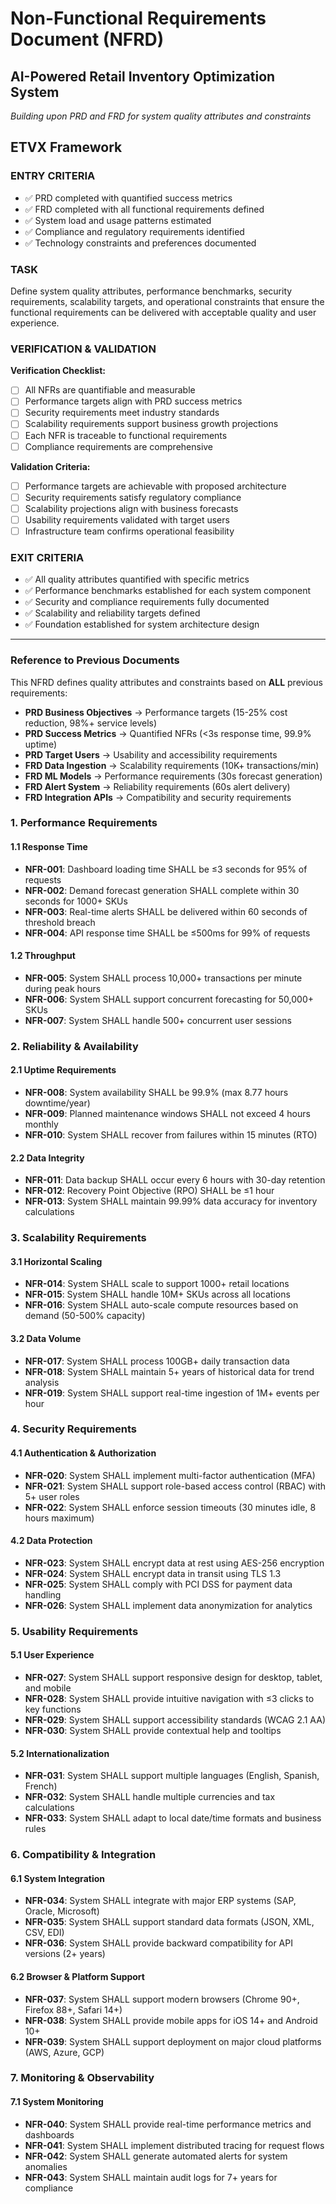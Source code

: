 # Non-Functional Requirements Document (NFRD)
## AI-Powered Retail Inventory Optimization System

*Building upon PRD and FRD for system quality attributes and constraints*

## ETVX Framework

### ENTRY CRITERIA
- ✅ PRD completed with quantified success metrics
- ✅ FRD completed with all functional requirements defined
- ✅ System load and usage patterns estimated
- ✅ Compliance and regulatory requirements identified
- ✅ Technology constraints and preferences documented

### TASK
Define system quality attributes, performance benchmarks, security requirements, scalability targets, and operational constraints that ensure the functional requirements can be delivered with acceptable quality and user experience.

### VERIFICATION & VALIDATION
**Verification Checklist:**
- [ ] All NFRs are quantifiable and measurable
- [ ] Performance targets align with PRD success metrics
- [ ] Security requirements meet industry standards
- [ ] Scalability requirements support business growth projections
- [ ] Each NFR is traceable to functional requirements
- [ ] Compliance requirements are comprehensive

**Validation Criteria:**
- [ ] Performance targets are achievable with proposed architecture
- [ ] Security requirements satisfy regulatory compliance
- [ ] Scalability projections align with business forecasts
- [ ] Usability requirements validated with target users
- [ ] Infrastructure team confirms operational feasibility

### EXIT CRITERIA
- ✅ All quality attributes quantified with specific metrics
- ✅ Performance benchmarks established for each system component
- ✅ Security and compliance requirements fully documented
- ✅ Scalability and reliability targets defined
- ✅ Foundation established for system architecture design

---

### Reference to Previous Documents
This NFRD defines quality attributes and constraints based on **ALL** previous requirements:
- **PRD Business Objectives** → Performance targets (15-25% cost reduction, 98%+ service levels)
- **PRD Success Metrics** → Quantified NFRs (<3s response time, 99.9% uptime)
- **PRD Target Users** → Usability and accessibility requirements
- **FRD Data Ingestion** → Scalability requirements (10K+ transactions/min)
- **FRD ML Models** → Performance requirements (30s forecast generation)
- **FRD Alert System** → Reliability requirements (60s alert delivery)
- **FRD Integration APIs** → Compatibility and security requirements

### 1. Performance Requirements
#### 1.1 Response Time
- **NFR-001**: Dashboard loading time SHALL be ≤3 seconds for 95% of requests
- **NFR-002**: Demand forecast generation SHALL complete within 30 seconds for 1000+ SKUs
- **NFR-003**: Real-time alerts SHALL be delivered within 60 seconds of threshold breach
- **NFR-004**: API response time SHALL be ≤500ms for 99% of requests

#### 1.2 Throughput
- **NFR-005**: System SHALL process 10,000+ transactions per minute during peak hours
- **NFR-006**: System SHALL support concurrent forecasting for 50,000+ SKUs
- **NFR-007**: System SHALL handle 500+ concurrent user sessions

### 2. Reliability & Availability
#### 2.1 Uptime Requirements
- **NFR-008**: System availability SHALL be 99.9% (max 8.77 hours downtime/year)
- **NFR-009**: Planned maintenance windows SHALL not exceed 4 hours monthly
- **NFR-010**: System SHALL recover from failures within 15 minutes (RTO)

#### 2.2 Data Integrity
- **NFR-011**: Data backup SHALL occur every 6 hours with 30-day retention
- **NFR-012**: Recovery Point Objective (RPO) SHALL be ≤1 hour
- **NFR-013**: System SHALL maintain 99.99% data accuracy for inventory calculations

### 3. Scalability Requirements
#### 3.1 Horizontal Scaling
- **NFR-014**: System SHALL scale to support 1000+ retail locations
- **NFR-015**: System SHALL handle 10M+ SKUs across all locations
- **NFR-016**: System SHALL auto-scale compute resources based on demand (50-500% capacity)

#### 3.2 Data Volume
- **NFR-017**: System SHALL process 100GB+ daily transaction data
- **NFR-018**: System SHALL maintain 5+ years of historical data for trend analysis
- **NFR-019**: System SHALL support real-time ingestion of 1M+ events per hour

### 4. Security Requirements
#### 4.1 Authentication & Authorization
- **NFR-020**: System SHALL implement multi-factor authentication (MFA)
- **NFR-021**: System SHALL support role-based access control (RBAC) with 5+ user roles
- **NFR-022**: System SHALL enforce session timeouts (30 minutes idle, 8 hours maximum)

#### 4.2 Data Protection
- **NFR-023**: System SHALL encrypt data at rest using AES-256 encryption
- **NFR-024**: System SHALL encrypt data in transit using TLS 1.3
- **NFR-025**: System SHALL comply with PCI DSS for payment data handling
- **NFR-026**: System SHALL implement data anonymization for analytics

### 5. Usability Requirements
#### 5.1 User Experience
- **NFR-027**: System SHALL support responsive design for desktop, tablet, and mobile
- **NFR-028**: System SHALL provide intuitive navigation with ≤3 clicks to key functions
- **NFR-029**: System SHALL support accessibility standards (WCAG 2.1 AA)
- **NFR-030**: System SHALL provide contextual help and tooltips

#### 5.2 Internationalization
- **NFR-031**: System SHALL support multiple languages (English, Spanish, French)
- **NFR-032**: System SHALL handle multiple currencies and tax calculations
- **NFR-033**: System SHALL adapt to local date/time formats and business rules

### 6. Compatibility & Integration
#### 6.1 System Integration
- **NFR-034**: System SHALL integrate with major ERP systems (SAP, Oracle, Microsoft)
- **NFR-035**: System SHALL support standard data formats (JSON, XML, CSV, EDI)
- **NFR-036**: System SHALL provide backward compatibility for API versions (2+ years)

#### 6.2 Browser & Platform Support
- **NFR-037**: System SHALL support modern browsers (Chrome 90+, Firefox 88+, Safari 14+)
- **NFR-038**: System SHALL provide mobile apps for iOS 14+ and Android 10+
- **NFR-039**: System SHALL support deployment on major cloud platforms (AWS, Azure, GCP)

### 7. Monitoring & Observability
#### 7.1 System Monitoring
- **NFR-040**: System SHALL provide real-time performance metrics and dashboards
- **NFR-041**: System SHALL implement distributed tracing for request flows
- **NFR-042**: System SHALL generate automated alerts for system anomalies
- **NFR-043**: System SHALL maintain audit logs for 7+ years for compliance
